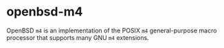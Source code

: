 # openbsd-m4

OpenBSD `m4` is an implementation of the POSIX `m4` general-purpose macro
processor that supports many GNU `m4` extensions.
